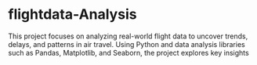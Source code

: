 # flightdata-Analysis
This project focuses on analyzing real-world flight data to uncover trends, delays, and patterns in air travel. Using Python and data analysis libraries such as Pandas, Matplotlib, and Seaborn, the project explores key insights
